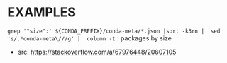 # EXAMPLES

`grep '"size":' ${CONDA_PREFIX}/conda-meta/*.json |sort -k3rn |  sed 's/.*conda-meta\///g' |  column -t` : packages by size  
*	src: https://stackoverflow.com/a/67976448/20607105  
